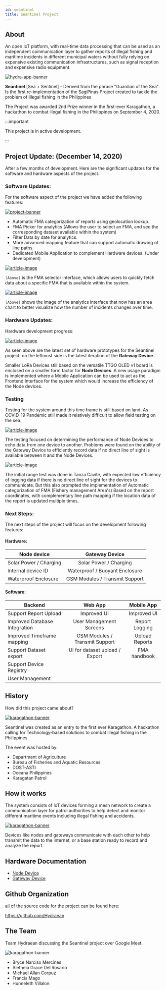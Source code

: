 ```yaml
---
id: seantinel
title: Seantinel Project
---
```


## About

An open IoT platform, with real-time data processing that can be used as an independent communication layer to gather reports of illegal fishing and maritime incidents in different municipal waters without fully relying on expensive existing communication infrastructures, such as signal reception and expensive radio equipment.

[![hydra-app-banner](https://i.ibb.co/sstcB1q/hydra-app.png)]()

**Seantinel** [Sea + Sentinel] - Derived from the phrase "Guardian of the Sea". Is the first re-implementation of the SagiPinas Project created to tackle the problem of illegal fishing in the Philippines

The Project was awarded 2nd Prize winner in the first-ever Karagathon, a hackathon to combat illegal fishing in the Philippines on September 4, 2020.

:::important

This project is in active development.

:::

## Project Update: (December 14, 2020)

After a few months of development. Here are the significant updates for the software and hardware aspects of the project.

### Software Updates:

For the software aspect of the project we have added the following features:

[![project-banner](https://mist.now.sh/mist/s1.png)]()

- Automatic FMA categorization of reports using geolocation lookup.
- FMA Picker for analytics (Allows the user to select an FMA, and see the corresponding dataset available within the system)
- Filter Data by date for analytics.
- More advanced mapping feature that can support automatic drawing of line paths.
- Dedicated Mobile Application to complement Hardware devices. (Under development)

[![article-image](https://mist.now.sh/mist/s3.png)]()

`(Above)` is the FMA selector interface, which allows users to quickly fetch data about a specific FMA that is available within the system.

[![article-image](https://mist.now.sh/mist/s2.png)]()

`(Above)` shows the image of the analytics interface that now has an area chart to better visualize how the number of incidents changes over time.

### Hardware Updates:

Hardware development progress:

[![article-image](https://mist.now.sh/mist/sharware.jpg)]()

As seen above are the latest set of hardware prototypes for the Seantinel project. on the leftmost side is the latest iteration of the **Gateway Device**.

Smaller LoRa Devices still based on the versatile TTGO OLED v1 board is enclosed on a smaller form factor for **Node Devices**. A new usage paradigm is implemented where a Mobile Application can be used to act as the Frontend Interface for the system which would increase the efficiency of the Node devices.

### Testing

Testing for the system around this time frame is still based on land. As COVID-19 Pandemic still made it relatively difficult to allow field testing on the sea.

[![article-image](https://mist.now.sh/mist/st1.png)]()

The testing focused on determining the performance of Node Devices to echo data from one device to another. Problems were found on the ability of the Gateway Device to efficiently record data if no direct line of sight is available between it and the Node Devices.

[![article-image](https://mist.now.sh/mist/st2.png)]()

The initial range test was done in Tanza Cavite, with expected low efficiency of logging data if there is no direct line of sight for the devices to communicate. But this also prompted the implementation of Automatic categorization of FMA (Fishery management Area's) Based on the report coordinates, with complementary line path mapping if the location data of the report is updated multiple times.

### Next Steps:

The next steps of the project will focus on the development following features:

#### Hardware:

| Node device            |         Gateway Device         |
| ---------------------- | :----------------------------: |
| Solar Power / Charging |     Solar Power / Charging     |
| Internal device ID     | Waterproof / Buoyant Enclosure |
| Waterproof Enclosure   | GSM Modules / Transmit Support |

#### Software:

| Backend                       |            Web App             |   Mobile App   |
| ----------------------------- | :----------------------------: | :------------: |
| Support Report Upload         |          Improved UI           |  Improved UI   |
| Improved Database Integration |    User Management Screens     | Report Logging |
| Improved Timeframe mapping    | GSM Modules / Transmit Support | Upload Reports |
| Support Dataset export        | UI for dataset upload / Export |  FMA handbook  |
| Support Device Registry       |                                |                |
| User Management               |                                |                |

## History

How did this project came about?

[![karagathon-banner](/img/KaragathonPoster.png)]()

Seantinel was created as an entry to the first ever Karagathon. A hackathon calling for Technology-based solutions to combat illegal fishing in the Philippines.

The event was hosted by:

- Department of Agriculture
- Bureau of Fisheries and Aquatic Resources
- DOST-ASTI
- Oceana Philippines
- Karagatan Patrol

## How it works

The system consists of IoT devices forming a mesh network to create a communication layer for patrol authorities to help detect and monitor different maritime events including illegal fishing and accidents.

[![karagathon-banner](https://seantinel-demo-blue.vercel.app/visual.png)]()

Devices like nodes and gateways communicate with each other to help transmit the data to the internet, or a base station ready to record and analyze the report.

## Hardware Documentation

- [Node Device](/docs/seantinel-node-doc)
- [Gateway Device](/docs/seantinel-gateway-doc)

## Github Organization

all of the source code for the project can be found here:

https://github.com/Hydraean

## The Team

Team Hydraean discussing the Seantinel project over Google Meet.

![karagathon-banner](/img/team_discussion_1.png)

- Bryce Narciso Mercines
- Aletheia Grace Del Rosario
- Michael Allan Corpuz
- Francis Mago
- Hunneleth Villalon
